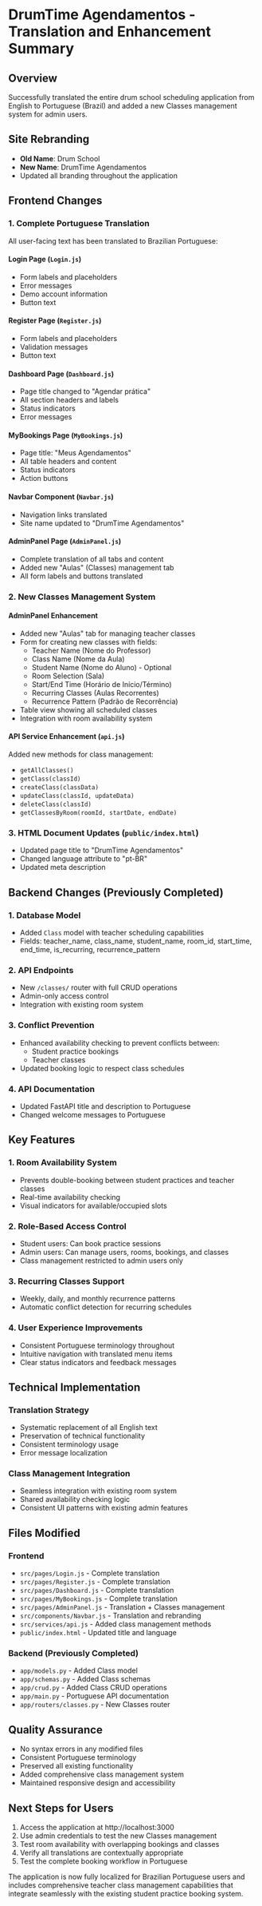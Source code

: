 # DrumTime Agendamentos - Translation and Enhancement Summary

## Overview

Successfully translated the entire drum school scheduling application from English to Portuguese (Brazil) and added a new Classes management system for admin users.

## Site Rebranding

- **Old Name**: Drum School
- **New Name**: DrumTime Agendamentos
- Updated all branding throughout the application

## Frontend Changes

### 1. Complete Portuguese Translation

All user-facing text has been translated to Brazilian Portuguese:

#### Login Page (`Login.js`)

- Form labels and placeholders
- Error messages
- Demo account information
- Button text

#### Register Page (`Register.js`)

- Form labels and placeholders
- Validation messages
- Button text

#### Dashboard Page (`Dashboard.js`)

- Page title changed to "Agendar prática"
- All section headers and labels
- Status indicators
- Error messages

#### MyBookings Page (`MyBookings.js`)

- Page title: "Meus Agendamentos"
- All table headers and content
- Status indicators
- Action buttons

#### Navbar Component (`Navbar.js`)

- Navigation links translated
- Site name updated to "DrumTime Agendamentos"

#### AdminPanel Page (`AdminPanel.js`)

- Complete translation of all tabs and content
- Added new "Aulas" (Classes) management tab
- All form labels and buttons translated

### 2. New Classes Management System

#### AdminPanel Enhancement

- Added new "Aulas" tab for managing teacher classes
- Form for creating new classes with fields:
  - Teacher Name (Nome do Professor)
  - Class Name (Nome da Aula)
  - Student Name (Nome do Aluno) - Optional
  - Room Selection (Sala)
  - Start/End Time (Horário de Início/Término)
  - Recurring Classes (Aulas Recorrentes)
  - Recurrence Pattern (Padrão de Recorrência)
- Table view showing all scheduled classes
- Integration with room availability system

#### API Service Enhancement (`api.js`)

Added new methods for class management:

- `getAllClasses()`
- `getClass(classId)`
- `createClass(classData)`
- `updateClass(classId, updateData)`
- `deleteClass(classId)`
- `getClassesByRoom(roomId, startDate, endDate)`

### 3. HTML Document Updates (`public/index.html`)

- Updated page title to "DrumTime Agendamentos"
- Changed language attribute to "pt-BR"
- Updated meta description

## Backend Changes (Previously Completed)

### 1. Database Model

- Added `Class` model with teacher scheduling capabilities
- Fields: teacher_name, class_name, student_name, room_id, start_time, end_time, is_recurring, recurrence_pattern

### 2. API Endpoints

- New `/classes/` router with full CRUD operations
- Admin-only access control
- Integration with existing room system

### 3. Conflict Prevention

- Enhanced availability checking to prevent conflicts between:
  - Student practice bookings
  - Teacher classes
- Updated booking logic to respect class schedules

### 4. API Documentation

- Updated FastAPI title and description to Portuguese
- Changed welcome messages to Portuguese

## Key Features

### 1. Room Availability System

- Prevents double-booking between student practices and teacher classes
- Real-time availability checking
- Visual indicators for available/occupied slots

### 2. Role-Based Access Control

- Student users: Can book practice sessions
- Admin users: Can manage users, rooms, bookings, and classes
- Class management restricted to admin users only

### 3. Recurring Classes Support

- Weekly, daily, and monthly recurrence patterns
- Automatic conflict detection for recurring schedules

### 4. User Experience Improvements

- Consistent Portuguese terminology throughout
- Intuitive navigation with translated menu items
- Clear status indicators and feedback messages

## Technical Implementation

### Translation Strategy

- Systematic replacement of all English text
- Preservation of technical functionality
- Consistent terminology usage
- Error message localization

### Class Management Integration

- Seamless integration with existing room system
- Shared availability checking logic
- Consistent UI patterns with existing admin features

## Files Modified

### Frontend

- `src/pages/Login.js` - Complete translation
- `src/pages/Register.js` - Complete translation
- `src/pages/Dashboard.js` - Complete translation
- `src/pages/MyBookings.js` - Complete translation
- `src/pages/AdminPanel.js` - Translation + Classes management
- `src/components/Navbar.js` - Translation and rebranding
- `src/services/api.js` - Added class management methods
- `public/index.html` - Updated title and language

### Backend (Previously Completed)

- `app/models.py` - Added Class model
- `app/schemas.py` - Added Class schemas
- `app/crud.py` - Added Class CRUD operations
- `app/main.py` - Portuguese API documentation
- `app/routers/classes.py` - New Classes router

## Quality Assurance

- No syntax errors in any modified files
- Consistent Portuguese terminology
- Preserved all existing functionality
- Added comprehensive class management system
- Maintained responsive design and accessibility

## Next Steps for Users

1. Access the application at http://localhost:3000
2. Use admin credentials to test the new Classes management
3. Test room availability with overlapping bookings and classes
4. Verify all translations are contextually appropriate
5. Test the complete booking workflow in Portuguese

The application is now fully localized for Brazilian Portuguese users and includes comprehensive teacher class management capabilities that integrate seamlessly with the existing student practice booking system.
